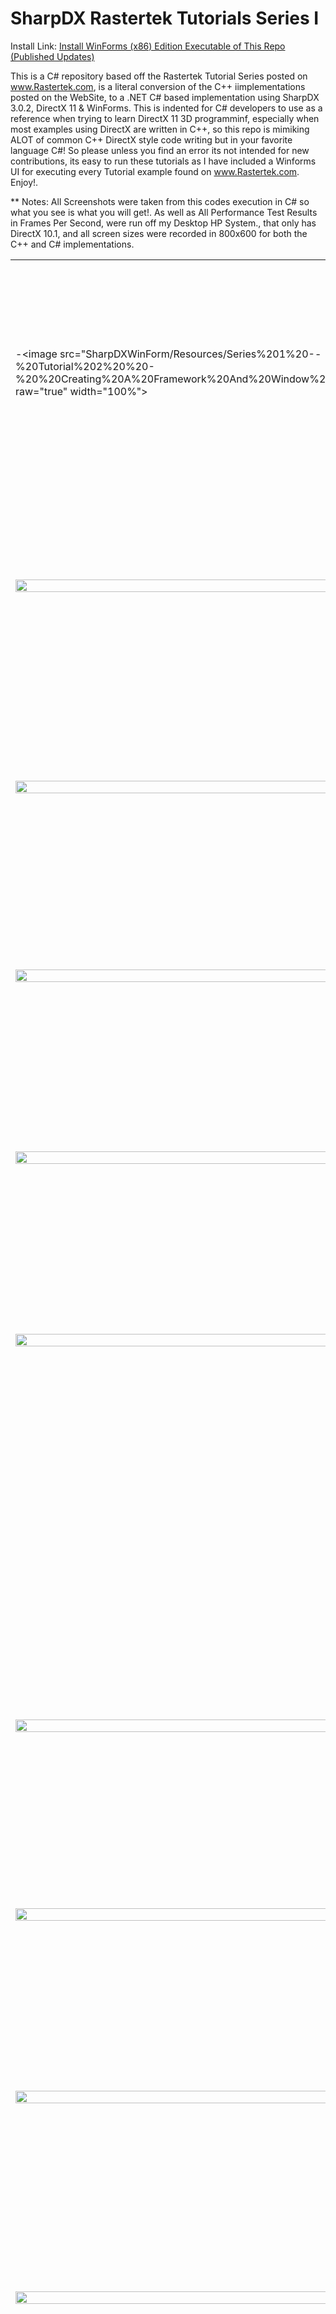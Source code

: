 # SharpDX Rastertek Tutorials Series I
  Install Link: <a href=https://raw.githubusercontent.com/Dan6040/SharpDX-Rastertek-Tutorials/master/SharpDXWinForm/publish/setup.exe>Install WinForms (x86) Edition Executable of This Repo (Published Updates)</a>
  
This is a C# repository based off the Rastertek Tutorial Series posted on www.Rastertek.com, is a literal conversion of the C++ iimplementations posted on the WebSite, to a .NET C# based implementation using SharpDX 3.0.2, DirectX 11 &amp; WinForms. 
This is indented for C# developers to use as a reference when trying to learn DirectX 11 3D programminf, especially when most examples using DirectX are written in C++, so this repo is mimiking ALOT of common C++ DirectX style code writing but in your favorite language C#! So please unless you find an error its not intended for new contributions, its easy to run these tutorials as I have included a Winforms UI for executing every Tutorial example found on www.Rastertek.com. Enjoy!.


** Notes:  All Screenshots were taken from this codes execution in C# so what you see is what you will get!. As well as All Performance Test Results in Frames Per Second, were run off my Desktop HP System., that only has DirectX 10.1, and all screen sizes were recorded in 800x600 for both the C++ and C# implementations.

<table><tr><td width="40%">

-<image src="SharpDXWinForm/Resources/Series%201%20--%20Tutorial%202%20%20-%20%20Creating%20A%20Framework%20And%20Window%20Sm.png?raw="true" width="100%"></td><td valign="top"><h4>
Tutorial 2: Creating a Framework and Window
</h4><i>
-   278 lines   - (C++: 0 FPS C#: 0 FPS)
</i><br /><p>
This Tutorial just displays a blank Black screen for only 1 second, since its only a borderless Windows Form.
</p></td></tr>


<tr><td width="40%">
<image src="SharpDXWinForm/Resources/Series%201%20--%20Tutorial%203%20%20-%20%20Initializing%20DirectX%2011%20Sm.png?raw="true" width="100%"></td><td valign="top"><h4>
Tutorial 3: Initializing DirectX 11.
</h4><i>
-   563 lines   - (C++: 2255 FPS C#: 2290 FPS)
</i><br /><p>
This Tutorial just displays a blank Gray screen using a Windows Form utilizing DirectX 11 in SharpDX.
</p></td></tr>


<tr><td width="40%">
<image src="SharpDXWinForm/Resources/Series%201%20--%20Tutorial%204%20%20-%20%20Buffers%2C%20Shaders%2C%20And%20HLSL%20Sm.png?raw="true" width="100%"></td><td valign="top"><h4>
Tutorial 4: Buffers, Shaders, and HLSL
</h4><i>
-   997 lines   - (C++: 1482 FPS C#: 1488 FPS)
</i><br /><p>
This Tutorial loads a green trangle using Vertex Buffers Shaders nad HLSL in SharpDX.
</p></td></tr>


<tr><td width="40%">
<image src="SharpDXWinForm/Resources/Series%201%20--%20Tutorial%205%20%20-%20%20Texturing%20Sm.png?raw="true" width="100%"></td><td valign="top"><h4>
Tutorial 5: Texturing
</h4><i>
-  1081 lines   - (C++: 1436 FPS C#: 1457 FPS)
</i><br /><p>
This tutorial loads a triangle and applied a Texture on top of it using SharpDX.
</p></td></tr>

<tr><td width="40%">
<image src="SharpDXWinForm/Resources/Series%201%20--%20Tutorial%206%20%20-%20%20Diffuse%20Lighting%20Sm.png?raw="true" width="100%"></td><td valign="top"><h4>
Tutorial 6: Diffuse Lighting
</h4><i>
-  1203 lines   - (C++: 1445 FPS C#: 1493 FPS)
</i><br /><p>
This Tutorial loads a rotating purple trangle that diffuses lighting as it rotates using SharpDX.
</p></td></tr>


<tr><td width="40%">
<image src="SharpDXWinForm/Resources/Series%201%20--%20Tutorial%207%20%20-%20%203D%20Mode%20lRendering%20Sm.png?raw="true" width="100%"></td><td valign="top"><h4>
Tutorial 7: 3D Model Rendering
</h4><i>
-  1241 lines   - (C++: 1386 FPS C#: 1400 FPS)
</i><br /><p>
This Tutorial renders a cube and rotates it on the screen using SharpDX.
</p></td></tr>


<tr><td width="40%">
</td><td valign="top"><h4>
Tutorial 8: Loading Maya 2011 Models
</h4><p>
This Tutorial Loads a Windows Form that allows you to Open an .Obj file nad it saves it out as a .txt file formatted for 3D model importing in SharpDX.
</p></td></tr>


<tr><td width="40%">
<image src="SharpDXWinForm/Resources/Series%201%20--%20Tutorial%209%20%20-%20%20Ambient%20Lighting%20Sm.png?raw="true" width="100%"></td><td valign="top"><h4>
Tutorial 9: Ambient Lighting
</h4><i>
-  1248 lines   - (C++: 1387 FPS C#: 1400 FPS)
</i><br /><p>
This Tutorial renders a cube and rotates it on the screen with ambiant lighting using SharpDX.
</p></td></tr>


<tr><td width="40%">
<image src="SharpDXWinForm/Resources/Series%201%20--%20Tutorial%2010%20-%20Specular%20Lighting%20Sm.png?raw="true" width="100%"></td><td valign="top"><h4>
Tutorial 10: Specular Lighting
</h4><i>
  1281 lines   - (C++: 1380 FPS C#: 1394 FPS)
</i><br /><p>
This Tutorial renders a cube and rotates it on the screen with specular lighting using SharpDX.
</p></td></tr>


<tr><td width="40%">
<image src="SharpDXWinForm/Resources/Series%201%20--%20Tutorial%2011%20-%202D%20Rendering%20Sm.png?raw="true" width="100%"></td><td valign="top"><h4>
Tutorial 11: 2D Rendering
</h4><i>
-  1208 lines   - (C++: 1375 FPS C#: 1395 FPS)
</i><br /><p>
This Tutorial renders simple 2D Texture on the screen using SharpDX.
</p></td></tr>


<tr><td width="40%">
<image src="SharpDXWinForm/Resources/Series%201%20--%20Tutorial%2012%20-%20Font%20Engine%20Sm.png?raw="true" width="100%"></td><td valign="top"><h4>
Tutorial 12: Font Engine
</h4><i>
-  1523 lines   - (C++: 1480 FPS C#: 1488 FPS)
</i><br /><p>
This Tutorial renders a Font object that really is an amage placed on a square vector facing the screen to display as Text using SharpDX.
</p></td></tr>


<tr><td width="40%">
<image src="SharpDXWinForm/Resources/Series%201%20--%20Tutorial%2013%20-%20Direct%20Input%20Sm.png?raw="true" width="100%"></td><td valign="top"><h4>
Tutorial 13: Direct Input
</h4><i>
-  1763 lines   - (C++: 1443 FPS C#: 1492 FPS)
</i><br /><p>
This Tutorial shows you how to utilize DirectInput, now depricated, however examples use it, so this is what we are implementing here accepting input from both the keyboard and the mouse using SharpDX. This functionality allows us to use the Arrow Keys and A for UP and Z for down & PagUp for Looking up nad PagDown for looking down, and we use this in most of the Tutorials to follow.
</p></td></tr>


<tr><td width="40%">
<image src="SharpDXWinForm/Resources/Series%201%20--%20Tutorial%2014%20-%20Direct%20Sound%20Sm.png?raw="true" width="100%"></td><td valign="top"><h4>
Tutorial 14: Direct Sound
</h4><i>
-  1111 lines   - (C++: 2267 FPS C#: 2288 FPS)
</i><br /><p>
This Tutorial shows you how to utilize DirectSound, also now depricated, however examples use it, so this is what we are implementing here playing a WAVE file using SharpDX.
</p></td></tr>


<tr><td width="40%">
<image src="SharpDXWinForm/Resources/Series%201%20--%20Tutorial%2015%20-%20FPS%20CPU%20Usage%20And%20Timers%20Sm.png?raw="true" width="100%"></td><td valign="top"><h4>
Tutorial 15: FPS, CPU Usage, and Timers
</h4><i>
-  1875 lines   - (C++: 1466 FPS C#: 1466 FPS)
</i><br /><p>
This Tutorial implementation uses the FPS Counter that is present for displaying the Frames Per Second on screen in the Rastertek tutorials, as well as the CPU Usage and the timer class using SharpDX.
</p></td></tr>


<tr><td width="40%">
<image src="SharpDXWinForm/Resources/Series%201%20--%20Tutorial%2016%20-%20Frustum%20Culling%20Sm.png?raw="true" width="100%"></td><td valign="top"><h4>
Tutorial 16: Frustum Culling
</h4><i>
-  2608 lines   - (C++: 340 FPS  C#: 343 FPS)  -  Render Count 21
</i><br /><p>
This Tutorial shows how you can keep track of the number of 3D object within your current cameras' view using SharpDX. The above FPS statisics was rendered with 21 objects showing on screen.
</p></td></tr>


<tr><td width="40%">
<image src="SharpDXWinForm/Resources/Series%201%20--%20Tutorial%2017%20-%20MultiTexturing%20And%20TextureArrays%20Sm.png?raw="true" width="100%"></td><td valign="top"><h4>
Tutorial 17: Multitexturing and Texture Arrays 
</h4><i>
-  1409 lines   - (C++: 975 FPS  C#: 962 FPS)
</i><br /><p>
This Tutorial shows how to layer multiple textures on top of each other on a 3D Object using SharpDX.
</p></td></tr>


<tr><td width="40%">
<image src="SharpDXWinForm/Resources/Series%201%20--%20Tutorial%2018%20-%20Light%20Maps%20Sm.png?raw="true" width="100%"></td><td valign="top"><h4>
Tutorial 18: Light Maps
</h4><i>
-  1357 lines - (C++: 953 FPS C#: 960 FPS)
</i><br /><p>
This Tutorial uses a Blended Image that looks like a circle with light blending towards the center or the circel, and with that texture, applies the lighting effect through HLSL against a flat square giving the effect of a Sphere using SharpDX.
</p></td></tr>


<tr><td width="40%">
<image src="SharpDXWinForm/Resources/Series%201%20--%20Tutorial%2019%20-%20Alpha%20Mapping%20Sm.png?raw="true" width="100%"></td><td valign="top"><h4>
Tutorial 19: Alpha Mapping
</h4><i>
-  1444 lines   - (C++: 828 FPS  C#: 838 FPS)
</i><br /><p>
This Tutorial uses Alpha blending meaning that two Textures are blended together along a 3D objects verticies using SharpDX.
</p></td></tr>


<tr><td width="40%">
<image src="SharpDXWinForm/Resources/Series%201%20--%20Tutorial%2020%20-%20Bump%20Mapping%20Sm.png?raw="true" width="100%"></td><td valign="top"><h4>
Tutorial 20: Bump Mapping
</h4><i>
-  1691 lines   - (C++: 962 FPS  C#: 975 FPS)
</i><br /><p>
This Tutorial uses a Texture for placing an edge effect and how lighting reflects against those edges on a 3D rotating cube using SharpDX.
</p></td></tr>


<tr><td width="40%">
<image src="SharpDXWinForm/Resources/Series%201%20--%20Tutorial%2021%20-%20Specular%20Mapping%20Sm.png?raw="true" width="100%"></td><td valign="top"><h4>
Tutorial 21: Specular Mapping
</h4><i>
-  1785 lines   - (C++: 840 FPS  C#: 852 FPS)
</i><br /><p>
This Tutorial uses a Texture map that following the edges of the cubes smaller squares and the bulging for each small square on a rotating 3D Cube using SharpDX.
</p></td></tr>


<tr><td width="40%">
<image src="SharpDXWinForm/Resources/Series%201%20--%20Tutorial%2022%20-%20Render%20To%20Texture%20Sm.png?raw="true" width="100%"></td><td valign="top"><h4>
Tutorial 22: Render to Texture
</h4><i>
-  2391 lines   - (C++: 480 FPS  C#: 485 FPS)
</i><br /><p>
This Tutorial introduces an important but expensive concept of drawing a rendered 3D object in a small window on the scree using SharpDX.
</p></td></tr>


<tr><td width="40%">
<image src="SharpDXWinForm/Resources/Series%201%20--%20Tutorial%2023%20-%20Fog%20Sm.png?raw="true" width="100%"></td><td valign="top"><h4>
Tutorial 23: Fog
</h4><i>
-  2391 lines   - (C++: 480 FPS  C#: 485 FPS)
</i><br /><p>
This Tutorial uses an old technique that used to be used to make distant objects dissapear, in this case we have a rotating cube amist a fog cloud and disappearing in the back sides using SharpDX.
</p></td></tr>


<tr><td width="40%">
<image src="SharpDXWinForm/Resources/Series%201%20--%20Tutorial%2024%20-%20Clipping%20Planes%20Sm.png?raw="true" width="100%"></td><td valign="top"><h4>
Tutorial 24: Clipping Planes
</h4><i>
-  1450 lines   - (C++: 1424 FPS C#: 1440 FPS)
</i><br /><p>
This Tutorial demonstrates how you omit a certain section of a 3D object from within the cameras view using SharpDX.
</p></td></tr>


<tr><td width="40%">
<image src="SharpDXWinForm/Resources/Series%201%20--%20Tutorial%2025%20-%20Texture%20Translation%20Sm.png?raw="true" width="100%"></td><td valign="top"><h4>
Tutorial 25: Texture Translation
</h4><i>
-  1488 lines   - (C++: 1448 FPS C#: 1455 FPS)
</i><br /><p>
This Tutorial shows how a texture can me moved or translated across an existing 3D object's surface using SharpDX.
</p></td></tr>


<tr><td width="40%">
<image src="SharpDXWinForm/Resources/Series%201%20--%20Tutorial%2026%20-%20Transparency%20Sm.png?raw="true" width="100%"></td><td valign="top"><h4>
Tutorial 26: Transparency
</h4><i>
-  1804 lines   - (C++: 878 FPS  C#: 888 FPS)
</i><br /><p>
This Tutorial shows how a texture can me set to a level of transparency using SharpDX.
</p></td></tr>


<tr><td width="40%">
<image src="SharpDXWinForm/Resources/Series%201%20--%20Tutorial%2027%20-%20Reflection%20Projective%20Texturing%20Sm.png?raw="true" width="100%"></td><td valign="top"><h4>
Tutorial 27: Reflection (Projective Texturing)
</h4><i>
-  1933 lines   - (C++: 514 FPS  C#: 520 FPS)
</i><br /><p>
This Tutorial shows a 3D Cube is projected and rendered as a reflection against another 3D Object using SharpDX.
</p></td></tr>


<tr><td width="40%">
<image src="SharpDXWinForm/Resources/Series%201%20--%20Tutorial%2028%20-%20Screen%20Fades%20Sm.png?raw="true" width="100%"></td><td valign="top"><h4>
Tutorial 28: Screen Fades
</h4><i>
-  2219 lines   - (C++: 1410 FPS C#: 1410 FPS)
</i><br /><p>
This Tutorial blends a 3D Cube for 4 seconds until its full intensity on the screen using SharpDX.
</p></td></tr>


<tr><td width="40%">
<image src="SharpDXWinForm/Resources/Series%201%20--%20Tutorial%2029%20-%20Water%20Sm.png?raw="true" width="100%"></td><td valign="top"><h4>
Tutorial 29: Water
</h4><i>
-  2667 lines   - (C++: 277 FPS  C#: 275 FPS)
</i><br /><p>
This Tutorial creates a small ripple effect of water in a concrete bath also displaying the relflections of nearby objects and the refracting of those reflections in the rippling water using SharpDX.
</p></td></tr>


<tr><td width="40%">
<image src="SharpDXWinForm/Resources/Series%201%20--%20Tutorial%2030%20-%20Multiple%20Point%20Lights%20Sm.png?raw="true" width="100%"></td><td valign="top"><h4>
Tutorial 30: Multiple Point Lights
</h4><i>
-  1628 lines   - (C++: 1210 FPS C#: 1220 FPS)
</i><br /><p>
This Tutorial shows how multiple different coloured lights are displayed up against a 3D Floor object using SharpDX.
</p></td></tr>


<tr><td width="40%">
<image src="SharpDXWinForm/Resources/Series%201%20--%20Tutorial%2031%20-%203D%20Sound%20Sm.png?raw="true" width="100%"></td><td valign="top"><h4>
Tutorial 31: 3D Sound
</h4><i>
-  1026 lines   - (C++: 2256 FPS C#: 2290 FPS)
</i><br /><p>
This Tutorial demonstrates a looping WAV file that is rotated around the listener and this works on Surround sound speakers that is connected to your PC as well using SharpDX and DirectSound.
</p></td></tr>


<tr><td width="40%">
<image src="SharpDXWinForm/Resources/Series%201%20--%20Tutorial%2032%20-%20Glass%20And%20Ice%20Sm.png?raw="true" width="100%"></td><td valign="top"><h4>
Tutorial 32: Glass and Ice
</h4><i>
-  1888 lines   - (C++: 381 FPS  C#: 377 FPS)
</i><br /><p>
This Tutorial uses a multitude of techniques to ahcieve this effect where a rotating 3D Cube is placed behind a Green glass pane that perturbs the shape and colour of the Cube with a level of transparency using SharpDX.
</p></td></tr>


<tr><td width="40%">
<image src="SharpDXWinForm/Resources/Series%201%20--%20Tutorial%2033%20-%20Fire%20Sm.png?raw="true" width="100%"></td><td valign="top"><h4>
Tutorial 33: Fire
</h4><i>
-  1511 lines   - (C++: 895 FPS  C#: 892 FPS)
</i><br /><p>
This Tutorial uses multiple Textures that are translated along a flat rectangle with alpha blending which gives us the effect of moving Fire using SharpDX.
</p></td></tr>


<tr><td width="40%">
<image src="SharpDXWinForm/Resources/Series%201%20--%20Tutorial%2034%20-%20Billboarding%20Sm.png?raw="true" width="100%"></td><td valign="top"><h4>
Tutorial 34: Billboarding
</h4><i>
-  1567 lines   - (C++: 1220 FPS C#: 1220 FPS)
</i><br /><p>
This Tutorial uses an old technique of re positioning a flat rectangle to always face the camera as the camera moves or turns using SharpDX.
</p></td></tr>


<tr><td width="40%">
<image src="SharpDXWinForm/Resources/Series%201%20--%20Tutorial%2035%20-%20Depth%20Buffer%20Sm.png?raw="true" width="100%"></td><td valign="top"><h4>
Tutorial 35: Depth Buffers
</h4><i>
-  1213 lines   - (C++: 1350 FPS C#: 1350 FPS)
</i><br /><p>
This Tutorial uses a common technique of slipping up the distance from the camera into sections of depth, of which you can implement different rendering settings for each depth section using SharpDX.
</p></td></tr>


<tr><td width="40%">
<image src="SharpDXWinForm/Resources/Series%201%20--%20Tutorial%2036%20-%20Blur%20Sm.png?raw="true" width="100%"></td><td valign="top"><h4>
Tutorial 36: Blur
</h4><i>
-  2646 lines   - (C++: 126 FPS  C#: 126 FPS)
</i><br /><p>
This Tutorial creates a Blur effect on a rotating 3D Cube. As you can See with the FramesPerSecond reported above, this is an expensive process that downsamples, or depixelates Textures and redraws them to create a Bluring effect using SharpDX.
</p></td></tr>


<tr><td width="40%">
<image src="SharpDXWinForm/Resources/Series%201%20--%20Tutorial%2037%20-%20Instancing%20Sm.png?raw="true" width="100%"></td><td valign="top"><h4>
Tutorial 37: Instancing
</h4><i>
-  1307 lines   - (C++: 1316 FPS C#: 1312 FPS)
</i><br /><p>
This Tutorial creates 4 triangles using only the verticies to create one in the vertex buffers using SharpDX.
</p></td></tr>


<tr><td width="40%">
<image src="SharpDXWinForm/Resources/Series%201%20--%20Tutorial%2038%20-%20Hardware%20Tessellation%20Sm.png?raw="true" width="100%"></td><td valign="top"><h4>
Tutorial 38: Hardware Tessellation
</h4><i>
-  1256 lines   - (C++:  745 FPS C#:  715 FPS)
</i><br /><p>
This Tutorial creates one griant trangle that is further broken down into smaller triangles, creating more surface vectors from the one trangle object using SharpDX. This is the only Tutorial that utilizes Software WARP rendering because the machine I am developeing on only supports DirectX feature level 10.1, and Hardware rendered tesselations are only supported with graphics cards supporting DirectX feature level 11.0 for processing to be done on the GPU instead of the CPU.
</p></td></tr>


<tr><td width="40%">
<image src="SharpDXWinForm/Resources/Series%201%20--%20Tutorial%2039%20-%20Particle%20Systems%20Sm.png?raw="true" width="100%"></td><td valign="top"><h4>
Tutorial 39: Particle Systems
</h4><i>
-  1565 lines   - (C++:  335 FPS C#:  435 FPS)
</i><br /><p>
This Tutorial creates particles using alpha blending, textures and ablended colour on square vector objects that are billboarded, created in a rondom position and drop from the top of the screen to the bottom, and then removed from the vertex buffers when below the screen all using SharpDX.
</p></td></tr>


<tr><td width="40%">
<image src="SharpDXWinForm/Resources/Series%201%20--%20Tutorial%2040%20-%20Shadow%20Mapping%20Sm.png?raw="true" width="100%"></td><td valign="top"><h4>
Tutorial 40: Shadow Mapping
</h4><i>
-  2205 lines  - (C++:  270 FPS C#:  270 FPS)
</i><br /><p>
This Tutorial projects a shodow from a 3D Sphere and a 3D Cube against a square floor object with a directional light setting over the scene like the sun using SharpDX.
</p></td></tr>


<tr><td width="40%">
<image src="SharpDXWinForm/Resources/Series%201%20--%20Tutorial%2041%20-%20Multiple%20Light%20Shadow%20Mapping%20Sm.png?raw="true" width="100%"></td><td valign="top"><h4>
Tutorial 41: Multiple Light Shadow Mapping
</h4><i>
-  2584 lines   - (C++:  124 FPS C#:  124 FPS)
</i><br /><p>
This Tutorial uses multiple directional light sources shining up against a 3D Sphere and 3D Cube using SharpDX.
</p></td></tr>


<tr><td width="40%">
<image src="SharpDXWinForm/Resources/Series%201%20--%20Tutorial%2042%20-%20Soft%20Shadows%20Sm.png?raw="true" width="100%"></td><td valign="top"><h4>
Tutorial 42: Soft Shadows
</h4><i>
-  3994 lines   - (C++:   55 FPS C#:  56 FPS)
</i><br /><p>
This Tutorial issistrates how the shadows being cast against a 3D Floor from the Sphere and Cube are sampled at a high resulotion in order to make the shodow shape appear smooth on the floor using SharpDX.
</p></td></tr>


<tr><td width="40%">
<image src="SharpDXWinForm/Resources/Series%201%20--%20Tutorial%2043%20-%20Projective%20Texturing%20Sm.png?raw="true" width="100%"></td><td valign="top"><h4>
Tutorial 43: Projective Texturing
</h4><i>
-  1467 lines   - (C++: 1045 FPS C#: 1058 FPS)
</i><br /><p>
This Tutorial projects a texture along a 3D Floor and up against a 3D Cube from a given point and the perspective is also translated in this projection  using SharpDX.
</p></td></tr>


<tr><td width="40%">
<image src="SharpDXWinForm/Resources/Series%201%20--%20Tutorial%2044%20-%20Projected%20Light%20Maps%20Sm.png?raw="true" width="100%"></td><td valign="top"><h4>
Tutorial 44: Projected Light Maps
</h4><i>
-  1384 lines    - (C++: 960 FPS C#:  964 FPS)
</i><br /><p>
This Tutorial projects light along a 3D Floor and up against a 3D Cube, using the shape of light being projected defined in a black and white texture using SharpDX.
</p></td></tr>


<tr><td width="40%">
<image src="SharpDXWinForm/Resources/Series%201%20--%20Tutorial%2045%20-%20Managing%20Multiple%20Shaders%20Sm.png?raw="true" width="100%"></td><td valign="top"><h4>
Tutorial 45: Managing Multiple Shaders
</h4><i>
-  2518 lines    - (C++: 1155 FPS C#: 1155 FPS)
</i><br /><p>
This Tutorial shows how you how to use more then one shader during a single execution using SharpDX.
</p></td></tr>


<tr><td width="40%">
<image src="SharpDXWinForm/Resources/Series%201%20--%20Tutorial%2046%20-%20Glow%20Sm.png?raw="true" width="100%"></td><td valign="top"><h4>
Tutorial 46: Glow
</h4><i>
-  3203 lines     - (C++:  104 FPS C#:  105 FPS)
</i><br /><p>
This Tutorial uses a complex set of HLSL Shader operations in order to create the effect of a glowing Border around a string named 'Text' using SharpDX.
</p></td></tr>


<tr><td width="40%">
<image src="SharpDXWinForm/Resources/Series%201%20--%20Tutorial%2047%20-%20Picking%20Sm.png?raw="true" width="100%"></td><td valign="top"><h4>
Tutorial 47: Picking
</h4><i>
-  2883 lines     - (C++: 1290 FPS C#: 1293 FPS)
</i><br /><p>
This Tutorial uses DirectInput for allowing you control of the mouse by moving a small bitmap representing the mouse pointer, and when clicked its tested whether or not the mouse pointer was over a 3D Sphere object or not and reports it on screen using SharpDX.
</p></td></tr>


<tr><td width="40%">
<image src="SharpDXWinForm/Resources/Series%201%20--%20Tutorial%2048%20-%20Directional%20Shadow%20Maps%20Sm.png?raw="true" width="100%"></td><td valign="top"><h4>
Tutorial 48: Directional Shadow Maps
</h4><i>
-  2300 lines     - (C++:  300 FPS C#:  300 FPS)
</i><br /><p>
This Tutorial uses two directional lights against a 3D Cube and Sphere against a 3D Floor and projects the shodows against the repective Cube or sphere beside it as the light sets like the sun using SharpDX.
</p></td></tr>


<tr><td width="40%">
<image src="SharpDXWinForm/Resources/Series%201%20--%20Tutorial%2049%20-%20Shadow%20Mapping%20And%20Transparency%20Sm.png?raw="true" width="100%"></td><td valign="top"><h4>
Tutorial 49: Shadow Mapping and Transparency
</h4><i>
-  2845 lines     - (C++:  110 FPS C#:  130 FPS)
</i><br /><p>
This Tutorial renders a beautiful tree using an array of textures and while the light sets over the tree like the sun, it projects the shodow of the tree against the 3D Fllor that is textured as well, and all leaves are individually projected as part of the trees shadow as well, and very impressive too using SharpDX.
</p></td></tr>


<tr><td width="40%">
<image src="SharpDXWinForm/Resources/Series%201%20--%20Tutorial%2050%20-%20Deferred%20Shading%20Sm.png?raw="true" width="100%"></td><td valign="top"><h4>
Tutorial 50: Deferred Shading
</h4><i>
-  2147 lines     - (C++:  240 FPS C#:  240 FPS)
</i><br /><p>
This Tutorial demonstrated a technique that is used when you want more then 8 light sources rendered on any given scene. Eight lights is a DirectX11 limitation that when using the GPU for shading, only 8 light positions can be processed realtime, so this is rendering the lighting and then as an additional step placing that rendering on a texture and placing that texture on a 3D Cube using SharpDX.
</p></td></tr>


<tr><td width="40%">
<image src="SharpDXWinForm/Resources/Series%201%20--%20Terrain%20Tutorial%201%20%20-%20%20Grid%20and%20Camera%20Movement%20Sm.png?raw="true" width="100%"></td><td valign="top"><h4>
Terrain Tutorial 1: Grid and Camera Movement
</h4><i>
-  2673 lines     - (C++:  687 FPS C#:  692 FPS)
</i><br /><p>
This Tutorial using lines, creates a large flat grid with a camera placed in front of it looking along a perspective view of the flat landscape using SharpDX. This and all following Tutorials all have movement capabilities with arrow keys and az for up/down movement.
</p></td></tr>


<tr><td width="40%">
<image src="SharpDXWinForm/Resources/Series%201%20--%20Terrain%20Tutorial%202%20%20-%20%20Height%20Mapst%20Sm.png?raw="true" width="100%"></td><td valign="top"><h4>
Terrain Tutorial 2: Height Maps
</h4><i>
-  2796 lines   - (C++: 148 FPS  C#: 148 FPS)
</i><br /><p>
This Tutorial uses a grayscale texture with white being represented as the peeks of mountains and black as the ground and it lifts the grid based upon its position in that texture creating a wireframe landscape using SharpDX.
</p></td></tr>


<tr><td width="40%">
<image src="SharpDXWinForm/Resources/Series%201%20--%20Terrain%20Tutorial%203%20%20-%20%20Terrain%20Lightingt%20Sm.png?raw="true" width="100%"></td><td valign="top"><h4>
Terrain Tutorial 3: Terrain Lighting
</h4><i>
-  2907 lines   - (C++:  294 FPS C#:  292 FPS)
</i><br /><p>
This Tutorial uses the previously created height based grid nad uses HLSL Shading to calculate the lighting effect against these rased grid vectors on the landscape creating a grayscale landscape using SharpDX.
</p></td></tr>


<tr><td width="40%">
<image src="SharpDXWinForm/Resources/Series%201%20--%20Terrain%20Tutorial%204%20%20-%20%20Terrain%20Texturing%20Sm.png?raw="true" width="100%"></td><td valign="top"><h4>
Terrain Tutorial 4: Terrain Texturing
</h4><i>
-  2945 lines   - (C++:  293 FPS C#:  291 FPS)
</i><br /><p>
This Tutorial uses a texture for assigned heights like in previous terrain tutorials, and another texture to map up against the raised vectors in the Landscapes grid floor creating a colour landscape using SharpDX.
</p></td></tr>


<tr><td width="40%">
<image src="SharpDXWinForm/Resources/Series%201%20--%20Terrain%20Tutorial%205%20%20-%20%20Quad%20Trees%20Sm.png?raw="true" width="100%"></td><td valign="top"><h4>
Terrain Tutorial 5: Quad Tree
</h4><i>
-  3684 lines   - (C++:  371 FPS C#:  380 FPS)
</i><br /><p>
This Tutorial introduces a conceot of dividing out the entore scene of 3D Objects into subsections in order to do or not do processing on those objects in that quad tree subsection, this subsectioniing is done by spliting the entire landscape into equal smaller parts using SharpDX.
</p></td></tr>


<tr><td width="40%">
<image src="SharpDXWinForm/Resources/Series%201%20--%20Terrain%20Tutorial%206%20%20-%20%20Height%20Based%20Movement%20Sm.png?raw="true" width="100%"></td><td valign="top"><h4>
Terrain Tutorial 6: Height Based Movement
</h4><i>
-  3831 lines   - (C++:  371 FPS C#:  390 FPS)
</i><br /><p>
This Tutorial allows you to freely move around the landscapaae and the height is calculated as you move in order to reposition the camera on that new height in the landscape using SharpDX.
</p></td></tr>


<tr><td width="40%">
<image src="SharpDXWinForm/Resources/Series%201%20--%20Terrain%20Tutorial%207%20%20-%20%20Color%20Mapped%20Terrain%20Sm.png?raw="true" width="100%"></td><td valign="top"><h4>
Terrain Tutorial 7: Color Mapped Terrain
</h4><i>
-  3268 lines   - (C++:  287 FPS C#:  297 FPS)
</i><br /><p>
This Tutorial layers more then one Texture across the 3D Landscape using SharpDX.
</p></td></tr>


<tr><td width="40%">
<image src="SharpDXWinForm/Resources/Series%201%20--%20Terrain%20Tutorial%208%20%20-%20%20Terrain%20Mini-Maps%20Sm.png?raw="true" width="100%"></td><td valign="top"><h4>
Terrain Tutorial 8: Terrain Mini-Maps
</h4><i>
-  3894 lines   - (C++  281 FPS C#:  291 FPS)
</i><br /><p>
This Tutorial keeps track of the number of vectors that the camera sees while moving around the 3D Landscape and trims out any objects that are not in the camera view using SharpDX.
</p></td></tr>


<tr><td width="40%">
<image src="SharpDXWinForm/Resources/Series%201%20--%20Terrain%20Tutorial%209%20%20-%20%20Terrain%20Blending%20Sm.png?raw="true" width="100%"></td><td valign="top"><h4>
Terrain Tutorial 9: Terrain Blending
</h4><i>
-  3380 lines   - (C++:  796 FPS C#:  860 FPS)
</i><br /><p>
This Tutorial spreads multiple textures across the 3D Landscape in a blended means using SharpDX.
</p></td></tr>


<tr><td width="40%">
<image src="SharpDXWinForm/Resources/Series%201%20--%20Terrain%20Tutorial%2010%20-%20Sky%20Domes%20Sm.png?raw="true" width="100%"></td><td valign="top"><h4>
Terrain Tutorial 10: Sky Domes
</h4><i>
-  3888 lines   - (C++:  270 FPS C#:  280 FPS)
</i><br /><p>
This Tutorial creates an umbrella like dome that hovers in the sky and follows the camera as you move along the 3D landscape, also the background is statically blended from blue on the top to pink at the landscapes level in the horizon using SharpDX.
</p></td></tr>


<tr><td width="40%">
<image src="SharpDXWinForm/Resources/Series%201%20--%20Terrain%20Tutorial%2011%20-%20Bitmap%20Clouds%20Sm.png?raw="true" width="100%"></td><td valign="top"><h4>
Terrain Tutorial 11: Bitmap Clouds
</h4><i>
-  4400 lines   - (C++: 250 FPS  C#: 259 FPS)
</i><br /><p>
This Tutorial uses the previous layout and skkydomw and background blending as well as placing and translating bitmap clouds and blending them up against the background using SharpDX.
</p></td></tr>


<tr><td width="40%">
<image src="SharpDXWinForm/Resources/Series%201%20--%20Terrain%20Tutorial%2012%20-%20Perturbed%20Clouds%20Sm.png?raw="true" width="100%"></td><td valign="top"><h4>
Terrain Tutorial 12: Perturbed Clouds
</h4><i>
-  4373 lines   - (C++:  246 FPS C#:  255 FPS)
</i><br /><p>
This Tutorial adds the effect of the bitmap clouds being translated across the sky in a three dimeniosnal manner also makes those coulds "look" three dimentional using SharpDX.
</p></td></tr>


<tr><td width="40%">
<image src="SharpDXWinForm/Resources/Series%201%20--%20Terrain%20Tutorial%2013%20-%20Terrain%20Detail%20Mapping%20Sm.png?raw="true" width="100%"></td><td valign="top"><h4>
Terrain Tutorial 13: Terrain Detail Mapping
</h4><i>
-  4141 lines   - (C++:  115 FPS C#:  115 FPS)
</i><br /><p>
This Tutorial creates a small window in the upper left corner of the screen and from calculating differences in distances that you are currently viewing, seperates sections based on that distance for you to render each section differently using SharpDX.
</p></td></tr>


<tr><td width="40%">
<image src="SharpDXWinForm/Resources/Series%201%20--%20Terrain%20Tutorial%2014%20-%20Slope%20Based%20Texturing%20Sm.png?raw="true" width="100%"></td><td valign="top"><h4>
Terrain Tutorial 14: Slope Based Texturing
</h4><i>
-  3257 lines   - (C++:  267 FPS C#:  270 FPS)
</i><br /><p>
This Tutorial caluclates the slope angle of each vector in the 3D landscape, and based on the angle of that slope, places a certain texture over those verticies that pertain to that particular slope using SharpDX.
</p></td></tr>


<tr><td width="40%">
<image src="SharpDXWinForm/Resources/Series%201%20--%20Terrain%20Tutorial%2015%20-%20Terrain%20Bump%20Mapping%20Sm.png?raw="true" width="100%"></td><td valign="top"><h4>
Terrain Tutorial 15: Terrain Bump Mapping
</h4><i>
-  3367 lines   - (C++:  265 FPS C#:  269 FPS)
</i><br /><p>
This Tutorial uses bumpmapping with SharpDX.
</p></td></tr>


<tr><td width="40%">
<image src="SharpDXWinForm/Resources/Series%201%20--%20Terrain%20Tutorial%2016%20-%20Small%20Body%20Water%20Sm.png?raw="true" width="100%"></td><td valign="top"><h4>
Terrain Tutorial 16: Small Body Water
</h4><i>
-  5732 lines   - (C++:   19 FPS C#:   19 FPS)
</i><br /><p>
This Tutorial is a complex example of using multiple techniques in shading with HLSL. Reflections, Refractions and texture translations are performsed against the waters surface to create the effect of a shiny semi-translucent rippling effect against the shoreline of the water, as well as a specular light representing the suns position against the water using SharpDX.
</p></td></tr>


<tr><td width="40%">
<image src="SharpDXWinForm/Resources/Series%201%20--%20Terrain%20Tutorial%2017%20-%20Terrain%20Texture%20Layers%20Sm.png?raw="true" width="100%"></td><td valign="top"><h4>
Terrain Tutorial 17: Terrain Texture Layers
</h4><i>
-  2191 lines   - (C++:  370 FPS C#:  355 FPS)
</i><br /><p>
This Tutorial uses multiple textures for layering different levels of detail at different distances across the landscape using SharpDX.
</p></td></tr>


<tr><td width="40%">
<image src="SharpDXWinForm/Resources/Series%201%20--%20Terrain%20Tutorial%2019%20-%20Foliages%20Sm.png?raw="true" width="100%"></td><td valign="top"><h4>
Terrain Tutorial 19: Foliage
</h4><i>
-  3458 lines   - (C++:  119 FPS C#:  120 FPS)
</i><br /><p>
This Tutorial applies bush clusters across the landscape in random places, nillboards these clusters to always face the camera as well as a slight swaying effect representing a slight wind blowing for a realistic random movement effect using SharpDX.
</p></td></tr>


</table>
